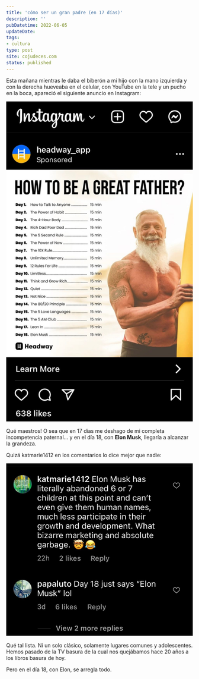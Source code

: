 ```yaml
---
title: 'cómo ser un gran padre (en 17 días)'
description: '' 
pubDatetime: 2022-06-05
updateDate: 
tags: 
- cultura
type: post
site: cojudeces.com
status: published
---
```

Esta mañana mientras le daba el biberón a mi hijo con la mano izquierda y con la derecha hueveaba en el celular, con YouTube en la tele y un pucho en la boca, apareció el siguiente anuncio en Instagram:
 
![](../../assets/images/2022/2022-06-Headway-App.jpeg)

Qué maestros! O sea que en 17 días me deshago de mi completa incompetencia paternal… y en el día 18, con **Elon Musk**, llegaría a alcanzar la grandeza.

Quizá katmarie1412 en los comentarios lo dice mejor que nadie:

![Elon Musk has literally abandoned 6 or 7 children at this point and can't even give them human names, much less participate in their growth and development. What bizarre marketing and absolute garbage. [head explodes]](../../assets/images/2022/2022-06-Comments.jpeg)

Qué tal lista. Ni un solo clásico, solamente lugares comunes y adolescentes. Hemos pasado de la TV basura de la cual nos quejábamos hace 20 años a los libros basura de hoy.

Pero en el día 18, con Elon, se arregla todo.